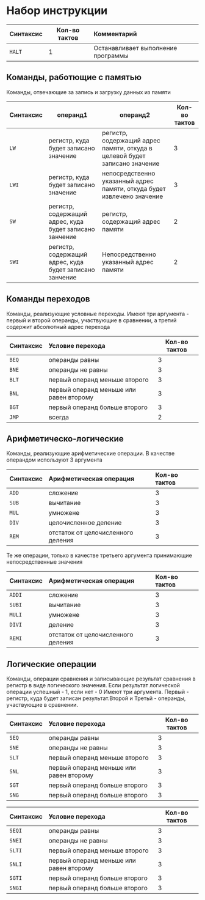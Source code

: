 # Набор инструкции

| Синтаксис | Кол-во тактов | Комментарий                        |
| :-------- | ------------- | :--------------------------------- |
| `HALT`    | 1             | Останавливает выполнение программы |

## Команды, работющие с памятью

Команды, отвечающие за запись и загрузку данных из памяти

| Синтаксис | операнд1                                                | операнд2                                                     | Кол-во тактов |
| :-------- | ------------------------------------------------------- | ------------------------------------------------------------ | ------------- |
| `LW`      | регистр, куда будет записано значение                   | регистр, содержащий адрес  памяти, откуда в целевой будет записано значение | 3             |
| `LWI`     | регистр, куда будет записано значение                   | непосредственно указанный адрес памяти, откуда будет извлечено значение | 3             |
| `SW`      | регистр, содержащий адрес, куда будет записано занчение | регистр, содержащий адрес памяти                             | 2             |
| `SWI`     | регистр, содержащий адрес, куда будет записано занчение | Непосредственно указанный адрес памяти                       | 2             |

## Команды переходов

Команды, реализующие условные переходы.
Имеют три аргумента - первый и второй операнды, участвующие в сравнении, а третий содержит абсолютный адрес перехода

| Синтаксис | Условие перехода                        | Кол-во тактов |
| :-------- | :-------------------------------------- | ------------- |
| `BEQ`     | операнды равны                          | 3             |
| `BNE`     | операнды не равны                       | 3             |
| `BLT`     | первый операнд меньше второго           | 3             |
| `BNL`     | первый операнд меньше или равен второму | 3             |
| `BGT`     | первый операнд больше  второго          | 3             |
| `JMP`     | всегда                                  | 2             |

## Арифметическо-логические

Команды, реализующие арифметические операции. В качестве операндом используют 3 аргумента

| Синтаксис | Арифметическая операция            | Кол-во тактов |
| :-------- | :--------------------------------- | :------------ |
| `ADD`     | сложение                           | 3             |
| `SUB`     | вычитание                          | 3             |
| `MUL`     | умножене                           | 3             |
| `DIV`     | целочисленное деление              | 3             |
| `REM`     | отстаток от целочисленного деления | 3             |

Те же операции, только в качестве третьего аргумента принимающие непосредственные значения

| Синтаксис | Арифметическая операция            | Кол-во тактов |
| :-------- | :--------------------------------- | :------------ |
| `ADDI`    | сложение                           | 3             |
| `SUBI`    | вычитание                          | 3             |
| `MULI`    | умножене                           | 3             |
| `DIVI`    | деление                            | 3             |
| `REMI`    | отстаток от целочисленного деления | 3             |

## Логические операции

Команды, операции сравнения и записывающие результат сравнения в регистр в виде логического значения. Если результат логической операции успешный - 1, если нет - 0
Имеют три аргумента.
Первый - регистр, куда будет записан результат.Второй и Третьй - операнды, участвующие в сравнении.

| Синтаксис | Условие перехода                        | Кол-во тактов |
| :-------- | :-------------------------------------- | ------------- |
| `SEQ`     | операнды равны                          | 3             |
| `SNE`     | операнды не равны                       | 3             |
| `SLT`     | первый операнд меньше второго           | 3             |
| `SNL`     | первый операнд меньше или равен второму | 3             |
| `SGT`     | первый операнд больше  второго          | 3             |
| `SNG`     | первый операнд больше  второго          | 3             |

| Синтаксис | Условие перехода                        | Кол-во тактов |
| :-------- | :-------------------------------------- | ------------- |
| `SEQI`    | операнды равны                          | 3             |
| `SNEI`    | операнды не равны                       | 3             |
| `SLTI`    | первый операнд меньше второго           | 3             |
| `SNLI`    | первый операнд меньше или равен второму | 3             |
| `SGTI`    | первый операнд больше  второго          | 3             |
| `SNGI`    | первый операнд больше  второго          | 3             |

### 